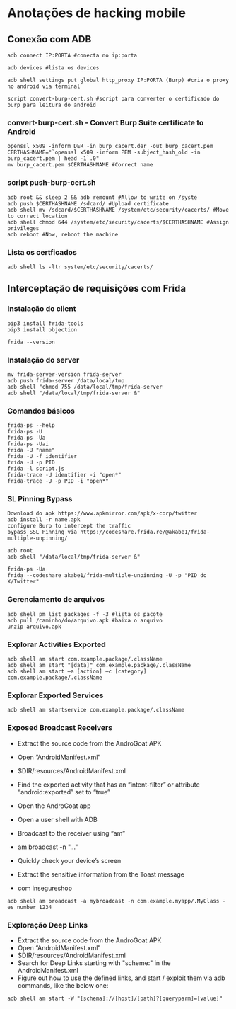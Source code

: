 # Anotações de hacking mobile

## Conexão com ADB

```shell
adb connect IP:PORTA #conecta no ip:porta

adb devices #lista os devices

adb shell settings put global http_proxy IP:PORTA (Burp) #cria o proxy no android via terminal

script convert-burp-cert.sh #script para converter o certificado do burp para leitura do android
```

### convert-burp-cert.sh - Convert Burp Suite certificate to Android

```shell
openssl x509 -inform DER -in burp_cacert.der -out burp_cacert.pem
CERTHASHNAME="`openssl x509 -inform PEM -subject_hash_old -in burp_cacert.pem | head -1`.0"
mv burp_cacert.pem $CERTHASHNAME #Correct name
```

### script push-burp-cert.sh

```shell
adb root && sleep 2 && adb remount #Allow to write on /syste
adb push $CERTHASHNAME /sdcard/ #Upload certificate
adb shell mv /sdcard/$CERTHASHNAME /system/etc/security/cacerts/ #Move to correct location
adb shell chmod 644 /system/etc/security/cacerts/$CERTHASHNAME #Assign privileges
adb reboot #Now, reboot the machine
```

### Lista os certficados

```shell
adb shell ls -ltr system/etc/security/cacerts/
```

## Interceptação de requisições com Frida

### Instalação do client

```shell
pip3 install frida-tools
pip3 install objection

frida --version
```

### Instalação do server

```shell
mv frida-server-version frida-server
adb push frida-server /data/local/tmp
adb shell "chmod 755 /data/local/tmp/frida-server
adb shell "/data/local/tmp/frida-server &"
```

### Comandos básicos

```shell
frida-ps --help
frida-ps -U
frida-ps -Ua
frida-ps -Uai
frida -U "name"
frida -U -f identifier
frida -U -p PID
frida -l script.js
frida-trace -U identifier -i "open*"
frida-trace -U -p PID -i "open*"
```

### SL Pinning Bypass

```shell
Download do apk https://www.apkmirror.com/apk/x-corp/twitter
adb install -r name.apk
configure Burp to intercept the traffic
bypass SSL Pinning via https://codeshare.frida.re/@akabe1/frida-multiple-unpinning/

adb root
adb shell "/data/local/tmp/frida-server &"

frida-ps -Ua
frida --codeshare akabe1/frida-multiple-unpinning -U -p "PID do X/Twitter"
```

### Gerenciamento de arquivos

```shell
adb shell pm list packages -f -3 #lista os pacote
adb pull /caminho/do/arquivo.apk #baixa o arquivo
unzip arquivo.apk
```

### Explorar Activities Exported

```shell
adb shell am start com.example.package/.className
adb shell am start "[data]" com.example.package/.className
adb shell am start –a [action] –c [category] com.example.package/.className
```

### Explorar Exported Services

```shell
adb shell am startservice com.example.package/.className
```

### Exposed Broadcast Receivers

* Extract the source code from the AndroGoat APK
* Open “AndroidManifest.xml”
* $DIR/resources/AndroidManifest.xml
* Find the exported activity that has an “intent-filter” or attribute “android:exported” set to “true”
* Open the AndroGoat app
* Open a user shell with ADB
* Broadcast to the receiver using “am”
* am broadcast -n "…"
* Quickly check your device’s screen
* Extract the sensitive information from the Toast message

* com insegureshop

```shell
adb shell am broadcast -a mybroadcast -n com.example.myapp/.MyClass -es number 1234
```

### Exploração Deep Links

* Extract the source code from the AndroGoat APK
* Open “AndroidManifest.xml”
* $DIR/resources/AndroidManifest.xml
* Search for Deep Links starting with "scheme:" in the AndroidManifest.xml
* Figure out how to use the defined links, and start / exploit them via adb commands, like the below one:

```shell
adb shell am start -W "[schema]://[host]/[path]?[queryparm]=[value]"
```
